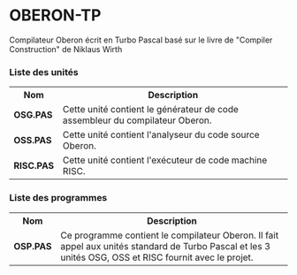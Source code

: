 # OBERON-TP
Compilateur Oberon écrit en Turbo Pascal basé sur le livre de "Compiler Construction" de Niklaus Wirth

<h3>Liste des unités</h3>

<table>
  <tr>
    <th>Nom</th>
    <th>Description</th>
  </tr>
  <tr>
      <td><b>OSG.PAS</b></td>
      <td>Cette unité contient le générateur de code assembleur du compilateur Oberon.</td>
  </tr>
	<tr>
     <td><b>OSS.PAS</b></b>
     <td>Cette unité contient l'analyseur du code source Oberon.</td>
  </tr>
	<tr>
    <td><b>RISC.PAS</b></td>
    <td>Cette unité contient l'exécuteur de code machine RISC.</td>
  </tr>
</table>

<h3>Liste des programmes</h3>

<table>
  <tr>
    <th>Nom</th>
    <th>Description</th>
  </tr>
  <tr>
    <td><b>OSP.PAS</b></td>
    <td>Ce programme contient le compilateur Oberon. Il fait appel aux unités standard de Turbo Pascal et les 3 unités OSG, OSS et RISC fournit avec le projet.</td>
  </tr>
</table>

